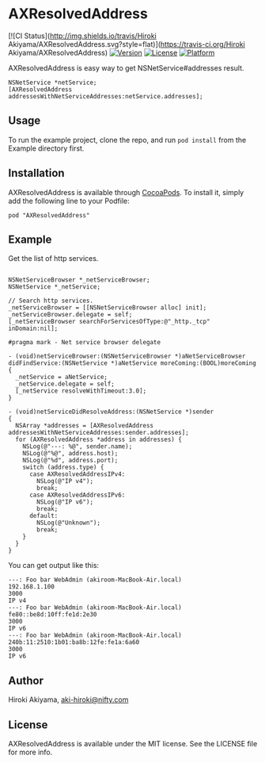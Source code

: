 # AXResolvedAddress

[![CI Status](http://img.shields.io/travis/Hiroki Akiyama/AXResolvedAddress.svg?style=flat)](https://travis-ci.org/Hiroki Akiyama/AXResolvedAddress)
[![Version](https://img.shields.io/cocoapods/v/AXResolvedAddress.svg?style=flat)](http://cocoadocs.org/docsets/AXResolvedAddress)
[![License](https://img.shields.io/cocoapods/l/AXResolvedAddress.svg?style=flat)](http://cocoadocs.org/docsets/AXResolvedAddress)
[![Platform](https://img.shields.io/cocoapods/p/AXResolvedAddress.svg?style=flat)](http://cocoadocs.org/docsets/AXResolvedAddress)

AXResolvedAddress is easy way to get NSNetService#addresses result.

```
NSNetService *netService;
[AXResolvedAddress addressesWithNetServiceAddresses:netService.addresses];
```

## Usage

To run the example project, clone the repo, and run `pod install` from the Example directory first.

## Installation

AXResolvedAddress is available through [CocoaPods](http://cocoapods.org). To install
it, simply add the following line to your Podfile:

    pod "AXResolvedAddress"

## Example

Get the list of http services.

```

NSNetServiceBrowser *_netServiceBrowser;
NSNetService *_netService;

// Search http services.
_netServiceBrowser = [[NSNetServiceBrowser alloc] init];
_netServiceBrowser.delegate = self;
[_netServiceBrowser searchForServicesOfType:@"_http._tcp" inDomain:nil];

#pragma mark - Net service browser delegate

- (void)netServiceBrowser:(NSNetServiceBrowser *)aNetServiceBrowser didFindService:(NSNetService *)aNetService moreComing:(BOOL)moreComing
{
  _netService = aNetService;
  _netService.delegate = self;
  [_netService resolveWithTimeout:3.0];
}

- (void)netServiceDidResolveAddress:(NSNetService *)sender
{
  NSArray *addresses = [AXResolvedAddress addressesWithNetServiceAddresses:sender.addresses];
  for (AXResolvedAddress *address in addresses) {
    NSLog(@"---: %@", sender.name);
    NSLog(@"%@", address.host);
    NSLog(@"%d", address.port);
    switch (address.type) {
      case AXResolvedAddressIPv4:
        NSLog(@"IP v4");
        break;
      case AXResolvedAddressIPv6:
        NSLog(@"IP v6");
        break;
      default:
        NSLog(@"Unknown");
        break;
    }
  }
}
```

You can get output like this:

```
---: Foo bar WebAdmin (akiroom-MacBook-Air.local)
192.168.1.100
3000
IP v4
---: Foo bar WebAdmin (akiroom-MacBook-Air.local)
fe80::be8d:10ff:fe1d:2e30
3000
IP v6
---: Foo bar WebAdmin (akiroom-MacBook-Air.local)
240b:11:2510:1b01:ba8b:12fe:fe1a:6a60
3000
IP v6
```

## Author

Hiroki Akiyama, aki-hiroki@nifty.com

## License

AXResolvedAddress is available under the MIT license. See the LICENSE file for more info.
